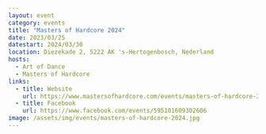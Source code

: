 ```yaml
---
layout: event
category: events
title: "Masters of Hardcore 2024"
date: 2023/03/25
datestart: 2024/03/30
location: Diezekade 2, 5222 AK 's-Hertogenbosch, Nederland
hosts:
  - Art of Dance
  - Masters of Hardcore
links:
  - title: Website
    url: https://www.mastersofhardcore.com/events/masters-of-hardcore-2024/
  - title: Facebook
    url: https://www.facebook.com/events/595101609302606
image: /assets/img/events/masters-of-hardcore-2024.jpg
---
```

